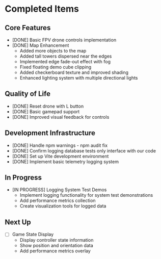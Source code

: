 # Completed Items

## Core Features
* [DONE] Basic FPV drone controls implementation
* [DONE] Map Enhancement
  * Added more objects to the map
  * Added tall towers dispersed near the edges
  * Implemented edge fade-out effect with fog
  * Fixed floating demo cube clipping
  * Added checkerboard texture and improved shading
  * Enhanced lighting system with multiple directional lights

## Quality of Life
* [DONE] Reset drone with L button
* [DONE] Basic gamepad support
* [DONE] Improved visual feedback for controls

## Development Infrastructure
* [DONE] Handle npm warnings - npm audit fix
* [DONE] Confirm logging database tests only interface with our code
* [DONE] Set up Vite development environment
* [DONE] Implement basic telemetry logging system

## In Progress
* [IN PROGRESS] Logging System Test Demos
  * Implement logging functionality for system test demonstrations
  * Add performance metrics collection
  * Create visualization tools for logged data

## Next Up
* [ ] Game State Display
  * Display controller state information
  * Show position and orientation data
  * Add performance metrics overlay
